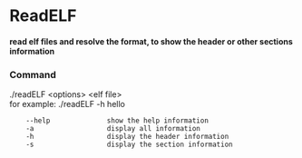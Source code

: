 # ReadELF
#### read elf files and resolve the format, to show the header or other sections information

### Command <br>
./readELF \<options> \<elf file> <br>
for example: ./readELF -h hello
```
    --help              show the help information
    -a                  display all information
    -h                  display the header information
    -s                  display the section information
```
